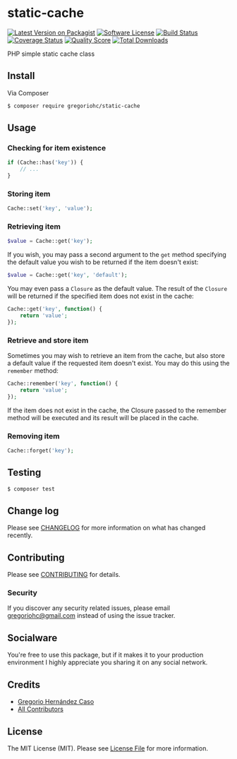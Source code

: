 # static-cache

[![Latest Version on Packagist][ico-version]][link-packagist]
[![Software License][ico-license]](LICENSE.md)
[![Build Status][ico-travis]][link-travis]
[![Coverage Status][ico-scrutinizer]][link-scrutinizer]
[![Quality Score][ico-code-quality]][link-code-quality]
[![Total Downloads][ico-downloads]][link-downloads]

PHP simple static cache class

## Install

Via Composer

``` bash
$ composer require gregoriohc/static-cache
```

## Usage

### Checking for item existence

``` php
if (Cache::has('key')) {
    // ...
}
```

### Storing item

``` php
Cache::set('key', 'value');
```

### Retrieving item

``` php
$value = Cache::get('key');
```

If you wish, you may pass a second argument to the `get` method specifying the default value you wish to be returned if the item doesn't exist:

``` php
$value = Cache::get('key', 'default');
```

You may even pass a `Closure` as the default value. The result of the `Closure` will be returned if the specified item does not exist in the cache:

``` php
Cache::get('key', function() {
    return 'value';
});
```

### Retrieve and store item

Sometimes you may wish to retrieve an item from the cache, but also store a default value if the requested item doesn't exist. You may do this using the `remember` method:

``` php
Cache::remember('key', function() {
    return 'value';
});
```

If the item does not exist in the cache, the Closure passed to the remember method will be executed and its result will be placed in the cache.

### Removing item

``` php
Cache::forget('key');
```

## Testing

``` bash
$ composer test
```

## Change log

Please see [CHANGELOG](CHANGELOG.md) for more information on what has changed recently.

## Contributing

Please see [CONTRIBUTING](CONTRIBUTING.md) for details.

### Security

If you discover any security related issues, please email gregoriohc@gmail.com instead of using the issue tracker.

## Socialware

You're free to use this package, but if it makes it to your production environment I highly appreciate you sharing it on any social network.

## Credits

- [Gregorio Hernández Caso][link-author]
- [All Contributors][link-contributors]

## License

The MIT License (MIT). Please see [License File](LICENSE.md) for more information.

[ico-version]: https://img.shields.io/packagist/v/gregoriohc/static-cache.svg?style=flat-square
[ico-license]: https://img.shields.io/badge/license-MIT-brightgreen.svg?style=flat-square
[ico-travis]: https://img.shields.io/travis/gregoriohc/static-cache/master.svg?style=flat-square
[ico-scrutinizer]: https://img.shields.io/scrutinizer/coverage/g/gregoriohc/static-cache.svg?style=flat-square
[ico-code-quality]: https://img.shields.io/scrutinizer/g/gregoriohc/static-cache.svg?style=flat-square
[ico-downloads]: https://img.shields.io/packagist/dt/gregoriohc/static-cache.svg?style=flat-square

[link-packagist]: https://packagist.org/packages/gregoriohc/static-cache
[link-travis]: https://travis-ci.org/gregoriohc/static-cache
[link-scrutinizer]: https://scrutinizer-ci.com/g/gregoriohc/static-cache/code-structure
[link-code-quality]: https://scrutinizer-ci.com/g/gregoriohc/static-cache
[link-downloads]: https://packagist.org/packages/gregoriohc/static-cache
[link-author]: https://github.com/gregoriohc
[link-contributors]: ../../contributors

